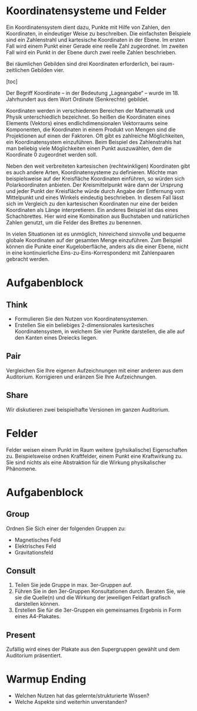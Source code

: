 Koordinatensysteme und Felder
=============================

Ein Koordinatensystem dient dazu, Punkte mit Hilfe von Zahlen, den Koordinaten, in eindeutiger Weise zu beschreiben. Die einfachsten Beispiele sind ein Zahlenstrahl und kartesische Koordinaten in der Ebene. Im ersten Fall wird einem Punkt einer Gerade eine reelle Zahl zugeordnet. Im zweiten Fall wird ein Punkt in der Ebene durch zwei reelle Zahlen beschrieben.

Bei räumlichen Gebilden sind drei Koordinaten erforderlich, bei raum-zeitlichen Gebilden vier.

[toc]

Der Begriff Koordinate – in der Bedeutung „Lageangabe“ – wurde im 18. Jahrhundert aus dem Wort Ordinate (Senkrechte) gebildet.

Koordinaten werden in verschiedenen Bereichen der Mathematik und Physik unterschiedlich bezeichnet. So heißen die Koordinaten eines Elements (Vektors) eines endlichdimensionalen Vektorraums seine Komponenten, die Koordinaten in einem Produkt von Mengen sind die Projektionen auf einen der Faktoren. Oft gibt es zahlreiche Möglichkeiten, ein Koordinatensystem einzuführen. Beim Beispiel des Zahlenstrahls hat man beliebig viele Möglichkeiten einen Punkt auszuwählen, dem die Koordinate 0 zugeordnet werden soll.

Neben den weit verbreiteten kartesischen (rechtwinkligen) Koordinaten gibt es auch andere Arten, Koordinatensysteme zu definieren. Möchte man beispielsweise auf der Kreisfläche Koordinaten einführen, so würden sich Polarkoordinaten anbieten. Der Kreismittelpunkt wäre dann der Ursprung und jeder Punkt der Kreisfläche würde durch Angabe der Entfernung vom Mittelpunkt und eines Winkels eindeutig beschrieben. In diesem Fall lässt sich im Vergleich zu den kartesischen Koordinaten nur eine der beiden Koordinaten als Länge interpretieren. Ein anderes Beispiel ist das eines Schachbrettes. Hier wird eine Kombination aus Buchstaben und natürlichen Zahlen genutzt, um die Felder des Brettes zu benennen.

In vielen Situationen ist es unmöglich, hinreichend sinnvolle und bequeme globale Koordinaten auf der gesamten Menge einzuführen. Zum Beispiel können die Punkte einer Kugeloberfläche, anders als die einer Ebene, nicht in eine kontinuierliche Eins-zu-Eins-Korrespondenz mit Zahlenpaaren gebracht werden.

# Aufgabenblock

## Think

- Formulieren Sie den Nutzen von Koordinatensystemen.
- Erstellen Sie ein beliebiges 2-dimensionales kartesisches Koordinatensystem, in welchem Sie vier Punkte darstellen, die alle auf den Kanten eines Dreiecks liegen.

## Pair

Vergleichen Sie Ihre eigenen Aufzeichnungen mit einer anderen aus dem Auditorium.
Korrigieren und eränzen Sie Ihre Aufzeichnungen.

## Share

Wir diskutieren zwei beispielhafte Versionen im ganzen Auditorium.

# Felder

Felder weisen einem Punkt im Raum weitere (pyhsikalische) Eigenschaften zu. Beispielsweise ordnen Kraftfelder, einem Punkt eine Kraftwirkung zu. Sie sind nichts als eine Abstraktion für die Wirkung physikalischer Phänomene.

# Aufgabenblock

## Group

Ordnen Sie Sich einer der folgenden Gruppen zu:

- Magnetisches Feld
- Elektrisches Feld
- Gravitationsfeld

## Consult

1. Teilen Sie jede Gruppe in max. 3er-Gruppen auf.
1. Führen Sie in den 3er-Gruppen Konsultationen durch. Beraten Sie, wie sie die Quelle(n) und die Wirkung der jeweiligen Feldart grafisch darstellen können.
1. Erstellen Sie für die 3er-Gruppen ein gemeinsames Ergebnis in Form eines A4-Plakates.

## Present

Zufällig wird eines der Plakate aus den Supergruppen gewählt und dem Auditorium präsentiert.

# Warmup Ending

- Welchen Nutzen hat das gelernte/strukturierte Wissen?
- Welche Aspekte sind weiterhin unverstanden?
